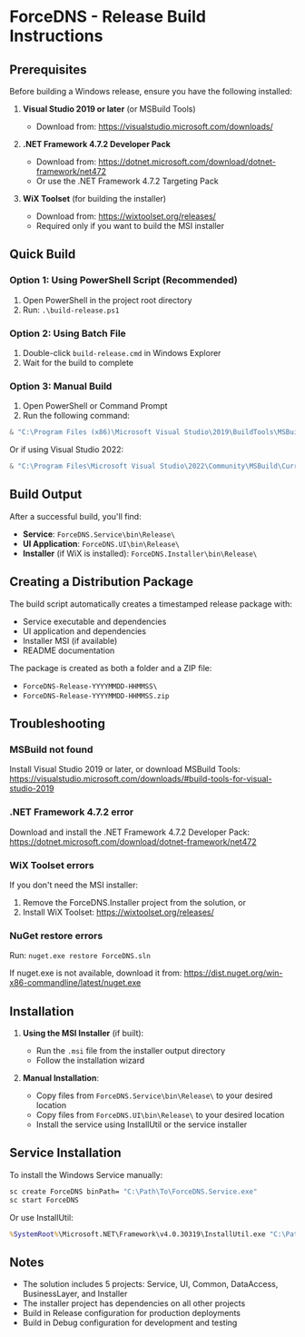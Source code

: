 # ForceDNS - Release Build Instructions

## Prerequisites

Before building a Windows release, ensure you have the following installed:

1. **Visual Studio 2019 or later** (or MSBuild Tools)

   - Download from: https://visualstudio.microsoft.com/downloads/

2. **.NET Framework 4.7.2 Developer Pack**

   - Download from: https://dotnet.microsoft.com/download/dotnet-framework/net472
   - Or use the .NET Framework 4.7.2 Targeting Pack

3. **WiX Toolset** (for building the installer)
   - Download from: https://wixtoolset.org/releases/
   - Required only if you want to build the MSI installer

## Quick Build

### Option 1: Using PowerShell Script (Recommended)

1. Open PowerShell in the project root directory
2. Run: `.\build-release.ps1`

### Option 2: Using Batch File

1. Double-click `build-release.cmd` in Windows Explorer
2. Wait for the build to complete

### Option 3: Manual Build

1. Open PowerShell or Command Prompt
2. Run the following command:

```powershell
& "C:\Program Files (x86)\Microsoft Visual Studio\2019\BuildTools\MSBuild\Current\Bin\MSBuild.exe" ForceDNS.sln /p:Configuration=Release /p:Platform="Any CPU"
```

Or if using Visual Studio 2022:

```powershell
& "C:\Program Files\Microsoft Visual Studio\2022\Community\MSBuild\Current\Bin\MSBuild.exe" ForceDNS.sln /p:Configuration=Release /p:Platform="Any CPU"
```

## Build Output

After a successful build, you'll find:

- **Service**: `ForceDNS.Service\bin\Release\`
- **UI Application**: `ForceDNS.UI\bin\Release\`
- **Installer** (if WiX is installed): `ForceDNS.Installer\bin\Release\`

## Creating a Distribution Package

The build script automatically creates a timestamped release package with:

- Service executable and dependencies
- UI application and dependencies
- Installer MSI (if available)
- README documentation

The package is created as both a folder and a ZIP file:

- `ForceDNS-Release-YYYYMMDD-HHMMSS\`
- `ForceDNS-Release-YYYYMMDD-HHMMSS.zip`

## Troubleshooting

### MSBuild not found

Install Visual Studio 2019 or later, or download MSBuild Tools:
https://visualstudio.microsoft.com/downloads/#build-tools-for-visual-studio-2019

### .NET Framework 4.7.2 error

Download and install the .NET Framework 4.7.2 Developer Pack:
https://dotnet.microsoft.com/download/dotnet-framework/net472

### WiX Toolset errors

If you don't need the MSI installer:

1. Remove the ForceDNS.Installer project from the solution, or
2. Install WiX Toolset: https://wixtoolset.org/releases/

### NuGet restore errors

Run: `nuget.exe restore ForceDNS.sln`

If nuget.exe is not available, download it from:
https://dist.nuget.org/win-x86-commandline/latest/nuget.exe

## Installation

1. **Using the MSI Installer** (if built):

   - Run the `.msi` file from the installer output directory
   - Follow the installation wizard

2. **Manual Installation**:
   - Copy files from `ForceDNS.Service\bin\Release\` to your desired location
   - Copy files from `ForceDNS.UI\bin\Release\` to your desired location
   - Install the service using InstallUtil or the service installer

## Service Installation

To install the Windows Service manually:

```cmd
sc create ForceDNS binPath= "C:\Path\To\ForceDNS.Service.exe"
sc start ForceDNS
```

Or use InstallUtil:

```cmd
%SystemRoot%\Microsoft.NET\Framework\v4.0.30319\InstallUtil.exe "C:\Path\To\ForceDNS.Service.exe"
```

## Notes

- The solution includes 5 projects: Service, UI, Common, DataAccess, BusinessLayer, and Installer
- The installer project has dependencies on all other projects
- Build in Release configuration for production deployments
- Build in Debug configuration for development and testing
